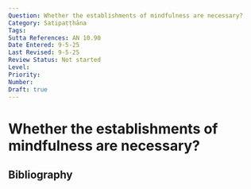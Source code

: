 ```yaml
---
Question: Whether the establishments of mindfulness are necessary?
Category: Satipaṭṭhāna
Tags: 
Sutta References: AN 10.90
Date Entered: 9-5-25
Last Revised: 9-5-25
Review Status: Not started
Level: 
Priority: 
Number: 
Draft: true
---
```


# Whether the establishments of mindfulness are necessary?

## Bibliography

<!-- 

Notes:



-->